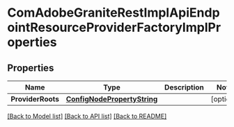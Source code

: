 # ComAdobeGraniteRestImplApiEndpointResourceProviderFactoryImplProperties

## Properties
Name | Type | Description | Notes
------------ | ------------- | ------------- | -------------
**ProviderRoots** | [**ConfigNodePropertyString**](configNodePropertyString.md) |  | [optional] 

[[Back to Model list]](../README.md#documentation-for-models) [[Back to API list]](../README.md#documentation-for-api-endpoints) [[Back to README]](../README.md)


